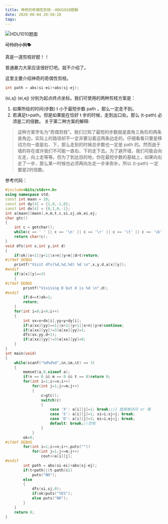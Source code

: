 ```yaml
---
title: 神奇的奇偶性剪枝--HDU1010题解
date: 2020-08-04 20:58:28
tags:
---
```


![HDU1010题面](https://gitee.com/inkuniverse/picture_bed/raw/master/img/20200804205922.png)

~~可怜的小狗🐕~~
<!--more-->
真是一道剪枝好题！！

普通暴力大家应该很好打吧。就不介绍了。

这里主要介绍神奇的奇偶性剪枝。

```cpp
int path = abs(si-ei)+abs(sj-ej);
```

(si,sj) (ei,ej) 分别为起点终点坐标。我们可使用的两种剪枝方案是：

1. 如果所给的时间(步数) t 小于最短步数 path ，那么一定走不到。
2. 若满足t>path。但是如果能在恰好 t 步的时候，走到出口处。那么 (t-path) 必须是二的倍数。
关于第二种方案的解释:
> 这种方案学名为“奇偶剪枝”。我们已知了最短的步数就是直角三角形的两条直角边，实际上的路径却不一定非要沿着这两条边走的。仔细看看只要是移动方向一直是右、下，那么走到的时候总步数也一定是 path 的。然而由于墙的存在或许我们不可能一直右、下的走下去。为了避开墙，我们可能会向左走，向上走等等。但为了到达目的地，你在最短步数的基础上，如果向右走了一步，那么某一时候也必须再向左走一步来弥补。所以 (t-path) 一定要是2的倍数。

参考代码：
```cpp
#include<bits/stdc++.h>
using namespace std;
const int maxn = 10;
const int dy[4] = {1,0,-1,0};
const int dx[4] = {0,1,0,-1};
int a[maxn][maxn],n,m,t,c,si,sj,ok,ei,ej;
char gtc()
{
	int c = getchar();
	while(c == ' ' || c == '\n' || c == '\r' || c == '\t' || c == '\b')c=getchar();
	return char(c);
}
void dfs(int x,int y,int d)
{
	if(ok||x<1||y<1||x>n||y>m||d>t)return;
#ifdef DEBUG
	printf("Visit dfs(%d,%d,%d) %d \n",x,y,d,a[x][y]);
#endif
	if(a[x][y]==3)
	{
#ifdef DEBUG
		printf("Visising D but d is %d \n",d);
#endif
		if(d==t)ok=1;
		return;
	}
	for(int i=0;i<4;i++)
	{
		int xx=x+dx[i],yy=y+dy[i];
		if(a[xx][yy]==1||x<1||y<1||x>n||y>m)continue;
		if(a[xx][yy]!=3)a[xx][yy]=1;
		dfs(xx,yy,d+1);
		if(a[xx][yy]!=3)a[xx][yy]=0;
	}
}
int main(void)
{
	while(scanf("%d%d%d",&n,&m,&t) == 3)
	{
		memset(a,0,sizeof a);
		if(n == 0 && m == 0 && t == 0)return 0;
		for(int i=1;i<=n;i++)
			for(int j=1;j<=m;j++)
			{
				c=gtc();
				switch(c)
				{
					case 'X': a[i][j]=1; break;//1 就是被访问 or 墙
					case 'S': a[i][j]=1; si=i;sj=j; break;
					case 'D': a[i][j]=3; ei=i;ej=j; break;
					default: break;//空地
				}
			}
		ok=0;
#ifdef DEBUG
		for(int i=1;i<=n;i++,puts(""))
			for(int j=1;j<=m;j++)
				cout<<a[i][j];
#endif
		int path = abs(si-ei)+abs(sj-ej);
		if(t<path||(t-path)&1)
			puts("NO");
		else
		{
			dfs(si,sj,0);
			if(ok)puts("YES");
			else puts("NO");
		}
	}
	return 0;
}
```